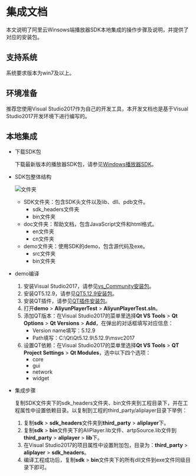 # 集成文档

本文说明了阿里云Winsows端播放器SDK本地集成的操作步骤及说明，并提供了对应的安装包。

## 支持系统

系统要求版本为win7及以上。

## 环境准备

推荐您使用Visual Studio2017作为自己的开发工具，本开发文档也是基于Visual Studio2017开发环境下进行编写的。

## 本地集成

-   下载SDK包

    下载最新版本的播放器SDK包，请参见[Windows播放器SDK](/intl.zh-CN/SDK下载/播放器SDK发布历史/Windows播放器SDK.md)。

-   SDK包整体结构

    ![文件夹](https://static-aliyun-doc.oss-accelerate.aliyuncs.com/assets/img/zh-CN/6870875061/p184069.png)

    -   SDK文件夹：包含SDK头文件以及lib、dll、pdb文件。
        -   sdk\_headers文件夹
        -   bin文件夹
    -   doc文件夹：帮助文档，包含JavaScript文件和html格式。
        -   en文件夹
        -   cn文件夹
    -   demo文件夹：使用SDK的demo，包含源代码及exe。
        -   src文件夹
        -   bin文件夹
-   demo编译
    1.  安装Visual Studio2017，请参见[vs\_Community安装包](https://download.visualstudio.microsoft.com/download/pr/6a433d5c-4604-4a3e-8b78-707ba18a9ba0/acd74a4a755fb6272d68cb3ab678ea020faf0078a89099ce352dfabc623a1db7/vs_Community.exe)。
    2.  安装QT5.12.9，请参见[QT5.12.9安装包](https://iso.mirrors.ustc.edu.cn/qtproject/archive/qt/5.12/5.12.9/qt-opensource-windows-x86-5.12.9.exe)。
    3.  安装QT插件，请参见[QT插件安装包](http://download.qt.io/official_releases/vsaddin/2.5.2/qt-vsaddin-msvc2017-2.5.2-rev.01.vsix)。
    4.  打开**demo** \> **AliyunPlayerTest** \> **AliyunPlayerTest.sln**。
    5.  添加QT版本：在Visual Studio2017的菜单里选择**Qt VS Tools** \> **Qt Options** \> **Qt Versions** \> **Add**，在弹出的对话框填写对应信息：
        -   Version name填写：5.12.9
        -   Path填写：C:\\Qt\\Qt5.12.9\\5.12.9\\msvc2017
    6.  设置QT依赖：在Visual Studio2017的菜单里选择**Qt VS Tools** \> **QT Project Settings** \> **Qt Modules**，选中以下四个选项：
        -   core
        -   gui
        -   network
        -   widget
-   集成步骤

    复制SDK文件夹下的sdk\_headers文件夹、bin文件夹到工程目录下，并在工程属性中设置依赖目录。以复制到工程的third\_party/aliplayer目录下举例：

    1.  复制**sdk** \> **sdk\_headers**文件夹到**third\_party** \> **aliplayer**下。
    2.  复制**sdk** \> **bin**文件夹下的AliPlayer.lib文件、artpSource.lib文件到**third\_party** \> **aliplayer** \> **lib**下。
    3.  在Visual Studio2017的项目属性中设置附加包，目录为：**third\_party** \> **aliplayer** \> **sdk\_headers**。
    4.  编译工程成功后，复制**sdk** \> **bin**文件夹下的所有dll文件到exe文件同级目录下即可。

